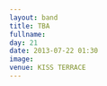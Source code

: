 ```yaml
---
layout: band
title: TBA
fullname: 
day: 21
date: 2013-07-22 01:30
image: 
venue: KISS TERRACE
---
```



